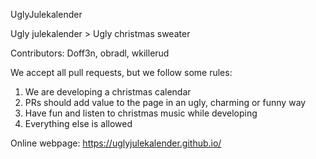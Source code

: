 UglyJulekalender

Ugly julekalender > Ugly christmas sweater

Contributors: Doff3n, obradl, wkillerud

We accept all pull requests, but we follow some rules:
    
1. We are developing a christmas calendar
2. PRs should add value to the page in an ugly, charming or funny way
3. Have fun and listen to christmas music while developing
4. Everything else is allowed
    
Online webpage: https://uglyjulekalender.github.io/
